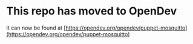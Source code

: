 # This repo has moved to OpenDev

It can now be found at [https://opendev.org/opendev/puppet-mosquitto](https://opendev.org/opendev/puppet-mosquitto)
